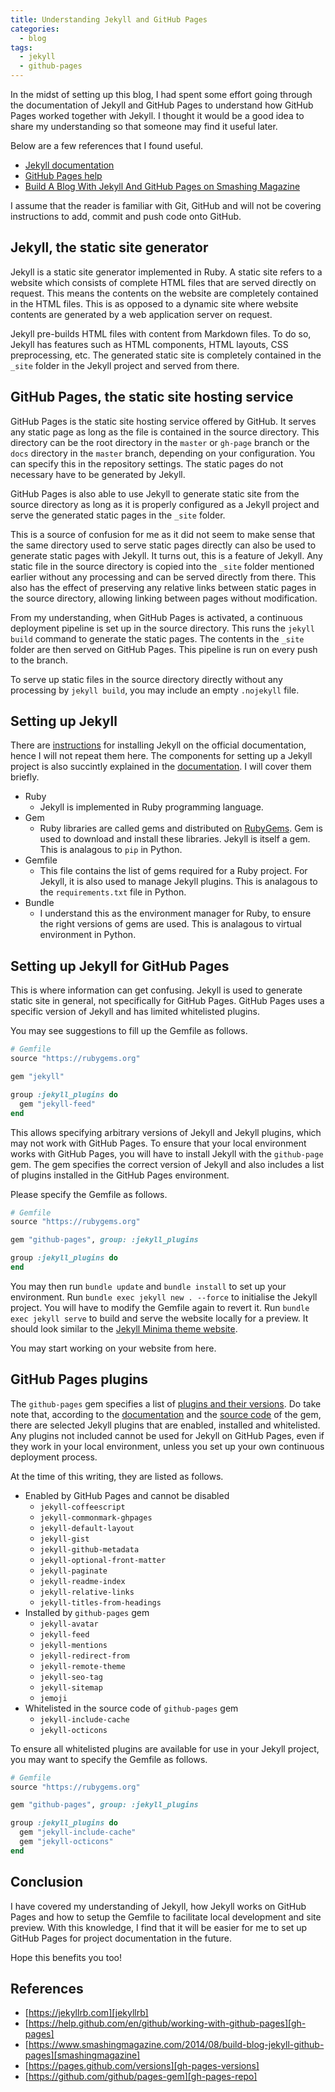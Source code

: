 ```yaml
---
title: Understanding Jekyll and GitHub Pages
categories: 
  - blog
tags:
  - jekyll
  - github-pages
---
```


In the midst of setting up this blog, I had spent some effort
going through the documentation of Jekyll and GitHub Pages
to understand how GitHub Pages worked together with Jekyll.
I thought it would be a good idea to share my understanding
so that someone may find it useful later.

Below are a few references that I found useful.

- [Jekyll documentation][jekyllrb]
- [GitHub Pages help][gh-pages]
- [Build A Blog With Jekyll And GitHub Pages on Smashing Magazine][smashingmagazine]

I assume that the reader is familiar with Git, GitHub
and will not be covering instructions to add, commit and push
code onto GitHub.

## Jekyll, the static site generator

Jekyll is a static site generator implemented in Ruby.
A static site refers to a website which consists of
complete HTML files that are served directly on request.
This means the contents on the website are completely
contained in the HTML files. This is as opposed to
a dynamic site where website contents are generated by a 
web application server on request.

Jekyll pre-builds HTML files with content from Markdown files.
To do so, Jekyll has features such as HTML components,
HTML layouts, CSS preprocessing, etc.
The generated static site is completely contained in the 
`_site` folder in the Jekyll project and served from there.

## GitHub Pages, the static site hosting service

GitHub Pages is the static site hosting service offered by GitHub.
It serves any static page as long as the file is contained in the
source directory. This directory can be the root directory
in the `master` or `gh-page` branch or the `docs` directory
in the `master` branch, depending on your configuration.
You can specify this in the repository settings.
The static pages do not necessary have to be generated by Jekyll.

GitHub Pages is also able to use Jekyll to generate static site
from the source directory as long as 
it is properly configured as a Jekyll project and 
serve the generated static pages in the `_site` folder.

This is a source of confusion for me 
as it did not seem to make sense that the same directory
used to serve static pages directly can also be
used to generate static pages with Jekyll.
It turns out, this is a feature of Jekyll.
Any static file in the source directory is copied
into the `_site` folder mentioned earlier without any processing
and can be served directly from there.
This also has the effect of preserving any relative links
between static pages in the source directory,
allowing linking between pages without modification.

From my understanding, when GitHub Pages is activated, 
a continuous deployment pipeline is set up in the source directory.
This runs the `jekyll build` command to generate the static pages.
The contents in the `_site` folder are then served on GitHub Pages.
This pipeline is run on every push to the branch.

To serve up static files in the source directory directly without
any processing by `jekyll build`, 
you may include an empty `.nojekyll` file.

## Setting up Jekyll

There are [instructions][jekyll-install] for installing Jekyll 
on the official documentation, hence I will not repeat them here.
The components for setting up a Jekyll project is also
succintly explained in the [documentation][jekyll-ruby].
I will cover them briefly.

- Ruby
  - Jekyll is implemented in Ruby programming language.
- Gem
  - Ruby libraries are called gems and distributed on [RubyGems].
    Gem is used to download and install these libraries.
    Jekyll is itself a gem. This is analagous to `pip` in Python.
- Gemfile
  - This file contains the list of gems required for a Ruby project.
    For Jekyll, it is also used to manage Jekyll plugins.
    This is analagous to the `requirements.txt` file in Python.
- Bundle
  - I understand this as the environment manager for Ruby,
    to ensure the right versions of gems are used.
    This is analagous to virtual environment in Python.

## Setting up Jekyll for GitHub Pages

This is where information can get confusing.
Jekyll is used to generate static site in general,
not specifically for GitHub Pages.
GitHub Pages uses a specific version of Jekyll
and has limited whitelisted plugins.

You may see suggestions to fill up the Gemfile as follows.

```ruby
# Gemfile
source "https://rubygems.org"

gem "jekyll"

group :jekyll_plugins do
  gem "jekyll-feed"
end
```

This allows specifying arbitrary versions of Jekyll
and Jekyll plugins, which may not work with GitHub Pages.
To ensure that your local environment works with GitHub Pages,
you will have to install Jekyll with the `github-page` gem.
The gem specifies the correct version of Jekyll and also 
includes a list of plugins installed in the GitHub Pages environment.

Please specify the Gemfile as follows.

```ruby
# Gemfile
source "https://rubygems.org"

gem "github-pages", group: :jekyll_plugins

group :jekyll_plugins do
end
```

You may then run `bundle update` and `bundle install`
to set up your environment. 
Run `bundle exec jekyll new . --force` to initialise
the Jekyll project.
You will have to modify the Gemfile again to revert it.
Run `bundle exec jekyll serve` to build and serve the
website locally for a preview. It should look similar to
the [Jekyll Minima theme website][jekyll-minima].

You may start working on your website from here.

## GitHub Pages plugins

The `github-pages` gem specifies 
a list of [plugins and their versions][gh-pages-versions].
Do take note that, according to the [documentation][gh-pages-docs]
and the [source code][gh-pages-repo] of the gem, there are selected
Jekyll plugins that are enabled, installed and whitelisted.
Any plugins not included cannot be used for Jekyll on GitHub Pages,
even if they work in your local environment, 
unless you set up your own continuous deployment process.

At the time of this writing, they are listed as follows.

- Enabled by GitHub Pages and cannot be disabled
  - `jekyll-coffeescript`
  - `jekyll-commonmark-ghpages`
  - `jekyll-default-layout`
  - `jekyll-gist`
  - `jekyll-github-metadata`
  - `jekyll-optional-front-matter`
  - `jekyll-paginate`
  - `jekyll-readme-index`
  - `jekyll-relative-links`
  - `jekyll-titles-from-headings`
- Installed by `github-pages` gem
  - `jekyll-avatar`
  - `jekyll-feed`
  - `jekyll-mentions`
  - `jekyll-redirect-from`
  - `jekyll-remote-theme`
  - `jekyll-seo-tag`
  - `jekyll-sitemap`
  - `jemoji`
- Whitelisted in the source code of `github-pages` gem
  - `jekyll-include-cache`
  - `jekyll-octicons`

To ensure all whitelisted plugins are available for use in your
Jekyll project, you may want to specify the Gemfile as follows.

```ruby
# Gemfile
source "https://rubygems.org"

gem "github-pages", group: :jekyll_plugins

group :jekyll_plugins do
  gem "jekyll-include-cache"
  gem "jekyll-octicons"
end
```

## Conclusion

I have covered my understanding of Jekyll, 
how Jekyll works on GitHub Pages and
how to setup the Gemfile to facilitate local development
and site preview. With this knowledge, 
I find that it will be easier for me to set up 
GitHub Pages for project documentation in the future.

Hope this benefits you too!

## References

- [https://jekyllrb.com][jekyllrb]
- [https://help.github.com/en/github/working-with-github-pages][gh-pages]
- [https://www.smashingmagazine.com/2014/08/build-blog-jekyll-github-pages][smashingmagazine]
- [https://pages.github.com/versions][gh-pages-versions]
- [https://github.com/github/pages-gem][gh-pages-repo]

[jekyllrb]: https://jekyllrb.com
[gh-pages]: https://help.github.com/en/github/working-with-github-pages
[smashingmagazine]: https://www.smashingmagazine.com/2014/08/build-blog-jekyll-github-pages
[jekyll-install]: https://jekyllrb.com/docs/installation
[jekyll-ruby]: https://jekyllrb.com/docs/ruby-101
[rubygems]: https://rubygems.org
[jekyll-minima]: https://jekyll.github.io/minima
[gh-pages-repo]: https://github.com/github/pages-gem
[gh-pages-versions]: https://pages.github.com/versions
[gh-pages-docs]: https://help.github.com/en/github/working-with-github-pages/about-github-pages-and-jekyll
